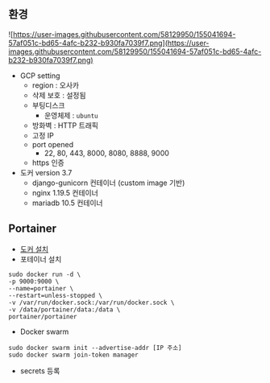 ## 환경

![https://user-images.githubusercontent.com/58129950/155041694-57af051c-bd65-4afc-b232-b930fa7039f7.png](https://user-images.githubusercontent.com/58129950/155041694-57af051c-bd65-4afc-b232-b930fa7039f7.png)

- GCP setting
  - region : 오사카
  - 삭제 보호 : 설정됨
  - 부팅디스크
    - 운영체제 : `ubuntu`
  - 방화벽 : HTTP 트래픽
  - 고정 IP
  - port opened
    - 22, 80, 443, 8000, 8080, 8888, 9000
  - https 인증
- 도커 version 3.7
  - django-gunicorn 컨테이너 (custom image 기반)
  - nginx 1.19.5 컨테이너
  - mariadb 10.5 컨테이너



## Portainer

- [도커 설치](https://shanepark.tistory.com/237)
- 포테이너 설치

```shell
sudo docker run -d \
-p 9000:9000 \
--name=portainer \
--restart=unless-stopped \
-v /var/run/docker.sock:/var/run/docker.sock \
-v /data/portainer/data:/data \
portainer/portainer
```

- Docker swarm

``` shell
sudo docker swarm init --advertise-addr [IP 주소]
sudo docker swarm join-token manager
```

- secrets 등록

